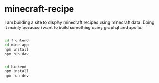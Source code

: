 # minecraft-recipe
I am building a site to display minecraft recipes using minecraft data. Doing it mainly because i want to build something using graphql and apollo.
```bash

cd frontend
cd mine-app
npm install
npm run dev
```

```bash

cd backend
npm install
npm run dev
```
